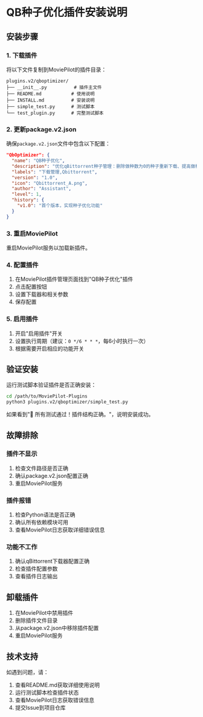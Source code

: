 # QB种子优化插件安装说明

## 安装步骤

### 1. 下载插件
将以下文件复制到MoviePilot的插件目录：

```
plugins.v2/qboptimizer/
├── __init__.py          # 插件主文件
├── README.md           # 使用说明
├── INSTALL.md          # 安装说明
├── simple_test.py      # 测试脚本
└── test_plugin.py      # 完整测试脚本
```

### 2. 更新package.v2.json
确保`package.v2.json`文件中包含以下配置：

```json
"QbOptimizer": {
  "name": "QB种子优化",
  "description": "优化qBittorrent种子管理：删除做种数为0的种子重新下载、提高做种数多的优先级、清除下载时间过长的种子",
  "labels": "下载管理,Qbittorrent",
  "version": "1.0",
  "icon": "Qbittorrent_A.png",
  "author": "Assistant",
  "level": 1,
  "history": {
    "v1.0": "首个版本，实现种子优化功能"
  }
}
```

### 3. 重启MoviePilot
重启MoviePilot服务以加载新插件。

### 4. 配置插件
1. 在MoviePilot插件管理页面找到"QB种子优化"插件
2. 点击配置按钮
3. 设置下载器和相关参数
4. 保存配置

### 5. 启用插件
1. 开启"启用插件"开关
2. 设置执行周期（建议：`0 */6 * * *`，每6小时执行一次）
3. 根据需要开启相应的功能开关

## 验证安装

运行测试脚本验证插件是否正确安装：

```bash
cd /path/to/MoviePilot-Plugins
python3 plugins.v2/qboptimizer/simple_test.py
```

如果看到"🎉 所有测试通过！插件结构正确。"，说明安装成功。

## 故障排除

### 插件不显示
1. 检查文件路径是否正确
2. 确认package.v2.json配置正确
3. 重启MoviePilot服务

### 插件报错
1. 检查Python语法是否正确
2. 确认所有依赖模块可用
3. 查看MoviePilot日志获取详细错误信息

### 功能不工作
1. 确认qBittorrent下载器配置正确
2. 检查插件配置参数
3. 查看插件日志输出

## 卸载插件

1. 在MoviePilot中禁用插件
2. 删除插件文件目录
3. 从package.v2.json中移除插件配置
4. 重启MoviePilot服务

## 技术支持

如遇到问题，请：
1. 查看README.md获取详细使用说明
2. 运行测试脚本检查插件状态
3. 查看MoviePilot日志获取错误信息
4. 提交Issue到项目仓库
